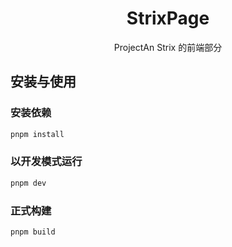<h1 align="center">StrixPage</h1>
<p align="center">ProjectAn Strix 的前端部分</p>

## 安装与使用

### 安装依赖

```sh
pnpm install
```

### 以开发模式运行

```sh
pnpm dev
```

### 正式构建

```sh
pnpm build
```

